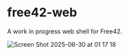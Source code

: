 # free42-web

A work in progress web shell for Free42.

 ![Screen Shot 2025-06-30 at 01 17 18](https://github.com/user-attachments/assets/fc99d0ba-39da-4b2f-8415-b927d3e63878)
